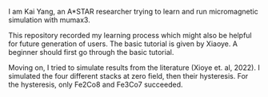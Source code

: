 I am Kai Yang, an A*STAR researcher trying to learn and run micromagnetic simulation with mumax3. 

This repository recorded my learning process which might also be helpful for future generation of users. The basic tutorial is given by Xiaoye. A beginner should first go through the basic tutorial. 

Moving on, I tried to simulate results from the literature (Xioye et. al, 2022). I simulated the four different stacks at zero field, then their hysteresis. For the hysteresis, only Fe2Co8 and Fe3Co7 succeeded.
